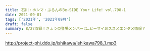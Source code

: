 ```yaml
---
title: 石川・ホンマ・ぶるんのBe-SIDE Your Life! vol.798-1
date: 2021-09-01
tags: ['2021年', '2021年09月']
draft: false
summary: 8/27収録！きょうの登場メンバーは…ビーサイおススメエンタメ情報？
---
```


http://project-phi.ddo.jp/ishikawa/ishikawa798_1.mp3
